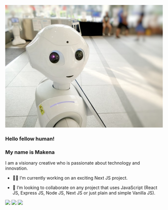![jpg](images/github_cover.jpg)
### Hello fellow human!

### My name is Makena

I am a visionary creative who is passionate about technology and innovation.


- 🤸‍♂️ I’m currently working on an exciting Next JS project. 

- 🤝 I’m looking to collaborate on any project that uses JavaScript (React JS, Express JS, Node JS, Next JS or just plain and simple Vanilla JS). 
   

[<img src="https://img.shields.io/badge/linkedin-%230077B5.svg?&style=for-the-badge&logo=linkedin&logoColor=white" />](https://www.linkedin.com/in/makenasandra/) 
 [<img src="https://img.shields.io/badge/-%231DA1F2.svg?&style=for-the-badge&logo=x&logoColor=black" />](https://x.com/makenasandra) [<img src="https://img.shields.io/badge/medium-%2312100E.svg?&style=for-the-badge&logo=medium&logoColor=white" />](https://medium.com/@makenawachira)
